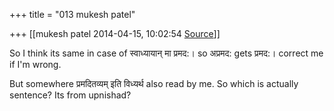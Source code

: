 +++
title = "013 mukesh patel"

+++
[[mukesh patel	2014-04-15, 10:02:54 [Source](https://groups.google.com/g/samskrita/c/o0Z4ebDehQ4)]]



So I think its same in case of स्वाध्यायान् मा प्रमद:। so अप्रमद: gets प्रमद:। correct me if I'm wrong.

But somewhere प्रमदितव्यम् इति विध्यर्थ also read by me. So which is actually sentence? Its from upnishad?

